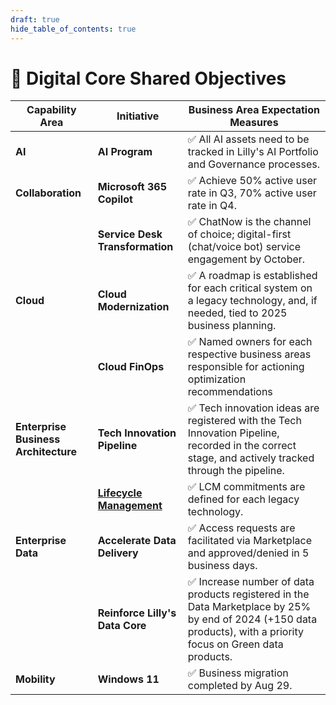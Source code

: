 ```yaml
---
draft: true
hide_table_of_contents: true
---
```


# 🚦 Digital Core Shared Objectives

| Capability Area | Initiative | Business Area Expectation Measures  |
|---|---|---|
| **AI** | **AI Program** | ✅ All AI assets need to be tracked in Lilly's AI Portfolio and Governance processes. |
| **Collaboration** | **Microsoft 365 Copilot** | ✅ Achieve 50% active user rate in Q3, 70% active user rate in Q4. |
| | **Service Desk Transformation** | ✅ ChatNow is the channel of choice; digital-first (chat/voice bot) service engagement by October. |
| **Cloud** | **Cloud Modernization** | ✅ A roadmap is established for each critical system on a legacy technology, and, if needed, tied to 2025 business planning. |
| | **Cloud FinOps** | ✅ Named owners for each respective business areas responsible for actioning optimization recommendations |
| **Enterprise Business Architecture** | **Tech Innovation Pipeline** | ✅ Tech innovation ideas are registered with the Tech Innovation Pipeline, recorded in the correct stage, and actively tracked through the pipeline. |
| | [**Lifecycle Management**](lifecycle-management) | ✅ LCM commitments are defined for each legacy technology. |
| **Enterprise Data** | **Accelerate Data Delivery** | ✅ Access requests are facilitated via Marketplace and approved/denied in 5 business days. |
| | **Reinforce Lilly's Data Core** | ✅ Increase number of data products registered in the Data Marketplace by 25% by end of 2024 (+150 data products), with a priority focus on Green data products. |
| **Mobility** | **Windows 11** | ✅ Business migration completed by Aug 29. |
